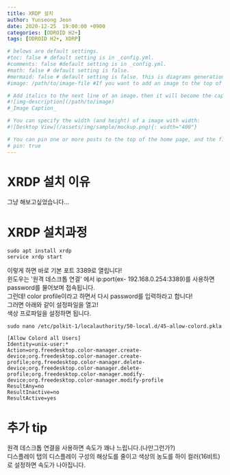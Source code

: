 ```yaml
---
title: XRDP 설치
author: Yunseong Jeon
date: 2020-12-25  19:00:00 +0900
categories: [ODROID H2+]
tags: [ODROID H2+, XDRP]

# belows are default settings.
#toc: false # default setting is in _config.yml.
#comments: false #default setting is in _config.yml.
#math: false # default setting is false.
#mermaid: false # default setting is false. this is diagrams generation tool
#image: /path/to/image-file #If you want to add an image to the top of the post contents, specify the url for the image by.

# Add italics to the next line of an image，then it will become the caption and appear at the bottom of the image:
#![img-description](/path/to/image)
#_Image Caption_

# You can specify the width (and height) of a image with width:
#![Desktop View](/assets/img/sample/mockup.png){: width="400"}

# You can pin one or more posts to the top of the home page, and the fixed posts are sorted in reverse order according to their release date. Enable by:
# pin: true
---
```

# XRDP 설치 이유  
그냥 해보고싶었습니다...  

# XRDP 설치과정  
```
sudo apt install xrdp
service xrdp start
```
이렇게 하면 바로 기본 포트 3389로 열립니다!  
윈도우는 '원격 데스크톱 연결' 에서 ip:port(ex- 192.168.0.254:3389)를 사용하면 password를 물어보며 접속됩니다.  
그런데! color profile이라고 하면서 다시 password를 입력하라고 합니다!  
그러면 아래와 같이 설정파일을 열고!  
색상 프로파일을 설정하면 됩니다.  
```
sudo nano /etc/polkit-1/localauthority/50-local.d/45-allow-colord.pkla

[Allow Colord all Users]
Identity=unix-user:*
Action=org.freedesktop.color-manager.create-device;org.freedesktop.color-manager.create-profile;org.freedesktop.color-manager.delete-device;org.freedesktop.color-manager.delete-profile;org.freedesktop.color-manager.modify-device;org.freedesktop.color-manager.modify-profile
ResultAny=no
ResultInactive=no
ResultActive=yes
```

# 추가 tip
원격 데스크톱 연결을 사용하면 속도가 꽤나 느립니다.(나만그런가?)  
디스플레이 탭의 디스플레이 구성의 해상도를 줄이고 색상의 농도를 하이 컬러(16비트) 로 설정하면 속도가 나아집니다.  